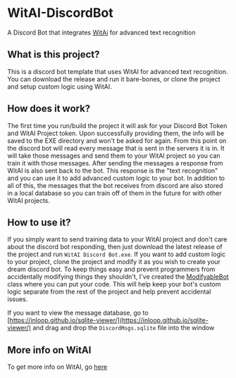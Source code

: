# WitAI-DiscordBot
A Discord Bot that integrates [WitAi](https://wit.ai/) for advanced text recognition

## What is this project?
This is a discord bot template that uses WitAI for advanced text recognition. You can download the release and run it bare-bones, or clone the project and setup custom logic using WitAI. 

## How does it work?
The first time you run/build the project it will ask for your Discord Bot Token and WitAI Project token. Upon successfully providing them, the info will be saved to the EXE directory and won't be asked for again. From this point on the discord bot will read every message that is sent in the servers it is in. It will take those messages and send them to your WitAI project so you can train it with those messages. After sending the messages a response from WitAI is also sent back to the bot. This response is the "text recognition" and you can use it to add advanced custom logic to your bot. In addition to all of this, the messages that the bot receives from discord are also stored in a local database so you can train off of them in the future for with other WitAI projects.

## How to use it?
If you simply want to send training data to your WitAI project and don't care about the discord bot responding, then just download the latest release of the project and run ``WitAI Discord Bot.exe``. If you want to add custom logic to your project, clone the project and modify it as you wish to create your dream discord bot. To keep things easy and prevent programmers from accidentally modifying things they shouldn't, I've created the [ModifyableBot](https://github.com/gurrenm3/WitAI-DiscordBot/blob/master/WitAI%20DiscordBot.Console/Modifyable%20Bot.cs) class where you can put your code. This will help keep your bot's custom logic separate from the rest of the project and help prevent accidental issues. 

If you want to view the message database, go to [https://inloop.github.io/sqlite-viewer/](https://inloop.github.io/sqlite-viewer/) and drag and drop the ``DiscordMsgs.sqlite`` file into the window

## More info on WitAI
To get more info on WitAI, go [here](https://wit.ai/)

